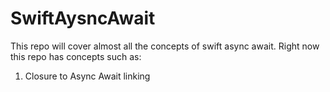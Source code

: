# SwiftAysncAwait
This repo will cover almost all the concepts of swift async await. Right now this repo has concepts such as:

1. Closure to Async Await linking
